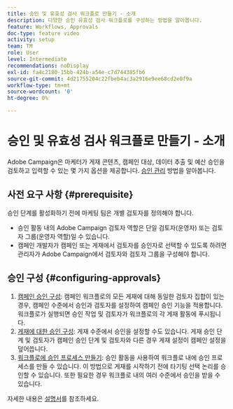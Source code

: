 ```yaml
---
title: 승인 및 유효성 검사 워크플로 만들기 - 소개
description: 다양한 승인 유효성 검사 워크플로를 구성하는 방법을 알아봅니다.
feature: Workflows, Approvals
doc-type: feature video
activity: setup
team: TM
role: User
level: Intermediate
recommendations: noDisplay
exl-id: fa4c2180-15bb-424b-a54e-c7d744385fb6
source-git-commit: 4d21755204c22fbeb4ac3a2916e9ee68cd2e0f9a
workflow-type: tm+mt
source-wordcount: '0'
ht-degree: 0%

---
```


# 승인 및 유효성 검사 워크플로 만들기 - 소개

Adobe Campaign은 마케터가 게재 콘텐츠, 캠페인 대상, 데이터 추출 및 예산 승인을 검토하고 입력할 수 있는 몇 가지 옵션을 제공합니다. [승인 관리](/help/process-management/create-approvals-and-validation-workflows/manage-approvals.md) 방법을 알아봅니다.

## 사전 요구 사항 {#prerequisite}

승인 단계를 활성화하기 전에 마케팅 팀은 개별 검토자를 정의해야 합니다.

* 승인 활동 내의 Adobe Campaign 검토자 역할은 단일 검토자(운영자) 또는 검토자 그룹(운영자 역할)일 수 있습니다.
* 캠페인 개발자가 캠페인 또는 게재에서 검토자를 승인자로 선택할 수 있도록 하려면 관리자가 Adobe Campaign에서 검토자와 검토자 그룹을 구성해야 합니다.

## 승인 구성 {#configuring-approvals}

1. [캠페인 승인 구성](/help/process-management/create-approvals-and-validation-workflows/configure-approvals-for-campaigns.md):
캠페인 워크플로의 모든 게재에 대해 동일한 검토자 집합이 있는 경우, 캠페인 수준에서 승인과 검토자를 설정하여 캠페인 승인 기능을 적용합니다. 워크플로가 실행되면 승인 작업 및 검토자가 워크플로의 각 게재 활동에 푸시됩니다.
2. [게재에 대한 승인 구성](/help/process-management/create-approvals-and-validation-workflows/configure-approvals-for-deliveries.md): 
게재 수준에서 승인을 설정할 수도 있습니다. 게재 승인 단계 및 검토자가 캠페인 승인 단계 및 검토자와 다른 경우 게재 설정이 캠페인 설정을 덮어씁니다.
3. [워크플로에 승인 프로세스 만들기](/help/process-management/create-approvals-and-validation-workflows/create-approval-process-in-a-workflow.md): 
승인 활동을 사용하여 워크플로 내에 승인 프로세스를 만들 수 있습니다. 이 방법으로 게재를 시작하기 전에 타기팅 선택 논리를 승인할 수 있습니다. 또한 필요한 경우 워크플로 내의 여러 수준에서 승인을 받을 수 있습니다.

자세한 내용은 [설명서](https://experienceleague.adobe.com/docs/campaign-classic/using/automating-with-workflows/flow-control-activities/approval.html?lang=ko)를 참조하세요.
